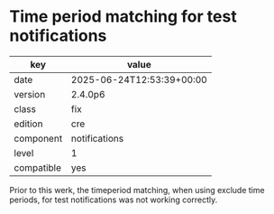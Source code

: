 [//]: # (werk v2)
# Time period matching for test notifications

key        | value
---------- | ---
date       | 2025-06-24T12:53:39+00:00
version    | 2.4.0p6
class      | fix
edition    | cre
component  | notifications
level      | 1
compatible | yes

Prior to this werk, the timeperiod matching, when using exclude time periods,
for test notifications was not working correctly.
